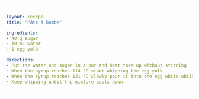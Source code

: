 ```yaml
---

layout: recipe
title: "Pâte à bombe"

ingredients:
- 40 g sugar
- 10 mL water
- 1 egg yolk

directions:
- Put the water and sugar in a pot and heat them up without stirring
- When the syrup reaches 114 °C start whipping the egg yolk
- When the syrup reaches 121 °C slowly pour it into the egg white while whipping
- Keep whipping until the mixture cools down

---
```

